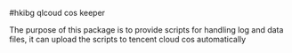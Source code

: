 #hkibg qlcoud cos keeper

The purpose of this package is to provide scripts for handling log and
data files, it can upload the scripts to tencent cloud cos automatically
